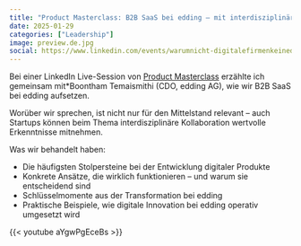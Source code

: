 ```yaml
---
title: "Product Masterclass: B2B SaaS bei edding – mit interdisziplinären Teams "
date: 2025-01-29
categories: ["Leadership"]
image: preview.de.jpg
social: https://www.linkedin.com/events/warumnicht-digitalefirmenkeined7287516741629321216/comments/
---
```


Bei einer LinkedIn Live-Session von [Product Masterclass](https://www.product-masterclass.com/de) erzählte ich gemeinsam mit\*Boontham Temaismithi (CDO, edding AG), wie wir B2B SaaS bei edding aufsetzen.

Worüber wir sprechen, ist nicht nur für den Mittelstand relevant – auch Startups können beim Thema interdisziplinäre Kollaboration wertvolle Erkenntnisse mitnehmen.

Was wir behandelt haben:

- Die häufigsten Stolpersteine bei der Entwicklung digitaler Produkte
- Konkrete Ansätze, die wirklich funktionieren – und warum sie entscheidend sind
- Schlüsselmomente aus der Transformation bei edding
- Praktische Beispiele, wie digitale Innovation bei edding operativ umgesetzt wird

{{< youtube aYgwPgEceBs >}}
